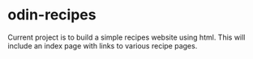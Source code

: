 # odin-recipes
Current project is to build a simple recipes website using html. This will include an index page with links to various recipe pages.
